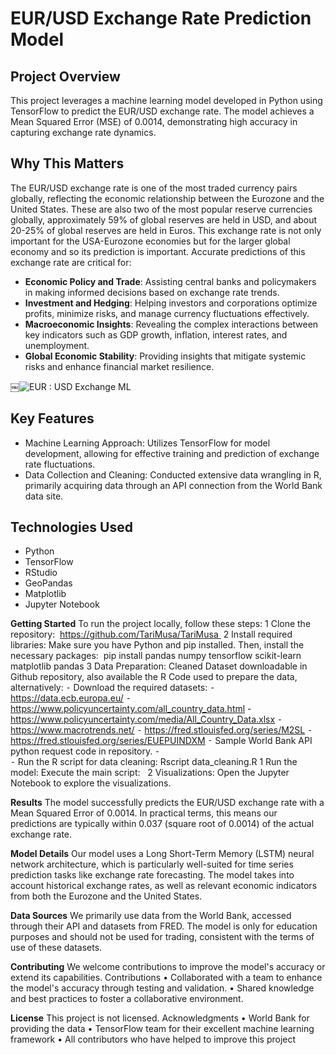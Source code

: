 # EUR/USD Exchange Rate Prediction Model

## Project Overview
This project leverages a machine learning model developed in Python using TensorFlow to predict the EUR/USD exchange rate. The model achieves a Mean Squared Error (MSE) of 0.0014, demonstrating high accuracy in capturing exchange rate dynamics.

## Why This Matters
The EUR/USD exchange rate is one of the most traded currency pairs globally, reflecting the economic relationship between the Eurozone and the United States. These are also two of the most popular reserve currencies globally, approximately 59% of global reserves are held in USD, and about 20-25% of global reserves are held in Euros. This exchange rate is not only important for the USA-Eurozone economies but for the larger global economy and so its prediction is important. Accurate predictions of this exchange rate are critical for:

- **Economic Policy and Trade**: Assisting central banks and policymakers in making informed decisions based on exchange rate trends.
- **Investment and Hedging**: Helping investors and corporations optimize profits, minimize risks, and manage currency fluctuations effectively.
- **Macroeconomic Insights**: Revealing the complex interactions between key indicators such as GDP growth, inflation, interest rates, and unemployment.
- **Global Economic Stability**: Providing insights that mitigate systemic risks and enhance financial market resilience.

￼![EUR : USD Exchange ML ](https://github.com/user-attachments/assets/9c0094fd-c3ec-4fb3-b8ec-c34f39f030eb)


## Key Features
	
 - Machine Learning Approach: Utilizes TensorFlow for model development, allowing for effective training and prediction of exchange rate fluctuations.
- Data Collection and Cleaning: Conducted extensive data wrangling in R, primarily acquiring data through an API connection from the World Bank data site.

## Technologies Used
	
- Python
- TensorFlow
- RStudio
- GeoPandas
- Matplotlib
- Jupyter Notebook

**Getting Started**
To run the project locally, follow these steps:
	1	Clone the repository:  https://github.com/TariMusa/TariMusa 
	2	Install required libraries: Make sure you have Python and pip installed. Then, install the necessary packages:  pip install pandas numpy tensorflow scikit-learn matplotlib pandas
	3	Data Preparation: Cleaned Dataset downloadable in Github repository, also available the R Code used to prepare the data, alternatively:
	⁃	Download the required datasets:
	⁃	https://data.ecb.europa.eu/
	⁃	https://www.policyuncertainty.com/all_country_data.html - https://www.policyuncertainty.com/media/All_Country_Data.xlsx
	⁃	https://www.macrotrends.net/
	⁃	https://fred.stlouisfed.org/series/M2SL
	⁃	https://fred.stlouisfed.org/series/EUEPUINDXM
	⁃	Sample  World Bank API python request code in repository.
	⁃	
	⁃	Run the R script for data cleaning: Rscript data_cleaning.R
	1	 Run the model: Execute the main script:
	 
	2	Visualizations: Open the Jupyter Notebook to explore the visualizations.

**Results**
The model successfully predicts the EUR/USD exchange rate with a Mean Squared Error of 0.0014. In practical terms, this means our predictions are typically within 0.037 (square root of 0.0014) of the actual exchange rate.

**Model Details**
Our model uses a Long Short-Term Memory (LSTM) neural network architecture, which is particularly well-suited for time series prediction tasks like exchange rate forecasting. The model takes into account historical exchange rates, as well as relevant economic indicators from both the Eurozone and the United States.

**Data Sources**
We primarily use data from the World Bank, accessed through their API and datasets from FRED. The model is only for education purposes and should not be used for trading, consistent with the terms of use of these datasets.

**Contributing**
We welcome contributions to improve the model's accuracy or extend its capabilities.
Contributions
	•	Collaborated with a team to enhance the model's accuracy through testing and validation.
	•	Shared knowledge and best practices to foster a collaborative environment.

**License**
This project is not licensed.
Acknowledgments
	•	World Bank for providing the data
	•	TensorFlow team for their excellent machine learning framework
	•	All contributors who have helped to improve this project


